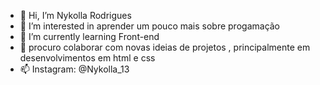 - 👋 Hi, I’m Nykolla Rodrigues
- 👀 I’m interested in  aprender um pouco mais sobre progamação
- 🌱 I’m currently learning Front-end
- 💞️  procuro colaborar com novas ideias de projetos , principalmente em desenvolvimentos em html e css
- 📫 Instagram: @Nykolla_13

<!---
NYKOLLA13/NYKOLLA13 is a ✨ special ✨ repository because its `README.md` (this file) appears on your GitHub profile.
You can click the Preview link to take a look at your changes.
--->
